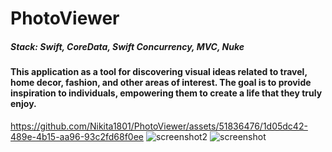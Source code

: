 
# PhotoViewer

##### Stack: Swift, CoreData, Swift Concurrency, MVC, Nuke

#### This application as a tool for discovering visual ideas related to travel, home decor, fashion, and other areas of interest. The goal is to provide inspiration to individuals, empowering them to create a life that they truly enjoy.

https://github.com/Nikita1801/PhotoViewer/assets/51836476/1d05dc42-489e-4b15-aa96-93c2fd68f0ee
![screenshot2](https://github.com/Nikita1801/PhotoViewer/assets/51836476/be8c72e1-8e2b-44b9-a122-80550899b5af)
![screenshot](https://github.com/Nikita1801/PhotoViewer/assets/51836476/b10b83ff-2024-493f-8124-85a2e378b960)
